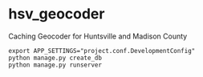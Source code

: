 # hsv_geocoder
Caching Geocoder for Huntsville and Madison County

```
export APP_SETTINGS="project.conf.DevelopmentConfig"
python manage.py create_db
python manage.py runserver
```
